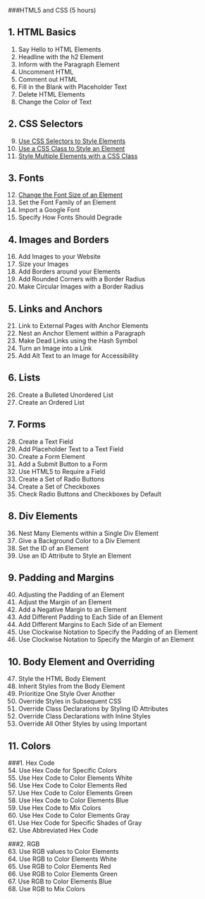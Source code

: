 ###HTML5 and CSS (5 hours)

##  1.	HTML Basics
1.	Say Hello to HTML Elements  
2.	Headline with the h2 Element  
3.	Inform with the Paragraph Element  
4.	Uncomment HTML  
5.	Comment out HTML  
6.	Fill in the Blank with Placeholder Text  
7.	Delete HTML Elements  
8.	Change the Color of Text  

##  2.	CSS Selectors
9.	[Use CSS Selectors to Style Elements](https://github.com/Chovin/FreeCodeCampGuamHelp/blob/master/CampsiteAlpha/LearningTrail/5-13.md)  
10.	[Use a CSS Class to Style an Element](https://github.com/Chovin/FreeCodeCampGuamHelp/blob/master/CampsiteAlpha/LearningTrail/5-13.md)  
11.	[Style Multiple Elements with a CSS Class](https://github.com/Chovin/FreeCodeCampGuamHelp/blob/master/CampsiteAlpha/LearningTrail/5-13.md)  

##  3.	Fonts
12.	[Change the Font Size of an Element](https://github.com/Chovin/FreeCodeCampGuamHelp/blob/master/CampsiteAlpha/LearningTrail/5-13.md)  
13.	Set the Font Family of an Element  
14.	Import a Google Font  
15.	Specify How Fonts Should Degrade  

##  4.	Images and Borders
16.	Add Images to your Website  
17.	Size your Images  
18.	Add Borders around your Elements  
19.	Add Rounded Corners with a Border Radius  
20.	Make Circular Images with a Border Radius  

##  5.	Links and Anchors
21.	Link to External Pages with Anchor Elements  
22.	Nest an Anchor Element within a Paragraph  
23.	Make Dead Links using the Hash Symbol  
24.	Turn an Image into a Link  
25.	Add Alt Text to an Image for Accessibility  

##  6.	Lists
26.	Create a Bulleted Unordered List  
27.	Create an Ordered List  

##  7.	Forms
28.	Create a Text Field  
29.	Add Placeholder Text to a Text Field  
30.	Create a Form Element  
31.	Add a Submit Button to a Form  
32.	Use HTML5 to Require a Field  
33.	Create a Set of Radio Buttons  
34.	Create a Set of Checkboxes  
35.	Check Radio Buttons and Checkboxes by Default  

##  8.	Div Elements
36.	Nest Many Elements within a Single Div Element  
37.	Give a Background Color to a Div Element  
38.	Set the ID of an Element  
39.	Use an ID Attribute to Style an Element  

##  9.	Padding and Margins
40.	Adjusting the Padding of an Element  
41.	Adjust the Margin of an Element  
42.	Add a Negative Margin to an Element  
43.	Add Different Padding to Each Side of an Element  
44.	Add Different Margins to Each Side of an Element  
45.	Use Clockwise Notation to Specify the Padding of an Element  
46.	Use Clockwise Notation to Specify the Margin of an Element  

##  10.	Body Element and Overriding
47.	Style the HTML Body Element  
48.	Inherit Styles from the Body Element  
49.	Prioritize One Style Over Another  
50.	Override Styles in Subsequent CSS  
51.	Override Class Declarations by Styling ID Attributes  
52.	Override Class Declarations with Inline Styles  
53.	Override All Other Styles by using Important  

##  11.	Colors
###1.	Hex Code  
  54.	Use Hex Code for Specific Colors  
  55.	Use Hex Code to Color Elements White  
  56.	Use Hex Code to Color Elements Red  
  57.	Use Hex Code to Color Elements Green  
  58.	Use Hex Code to Color Elements Blue  
  59.	Use Hex Code to Mix Colors  
  60.	Use Hex Code to Color Elements Gray  
  61.	Use Hex Code for Specific Shades of Gray  
  62.	Use Abbreviated Hex Code  

###2.	RGB  
  63.	Use RGB values to Color Elements  
  64.	Use RGB to Color Elements White  
  65.	Use RGB to Color Elements Red  
  66.	Use RGB to Color Elements Green  
  67.	Use RGB to Color Elements Blue  
  68.	Use RGB to Mix Colors  
